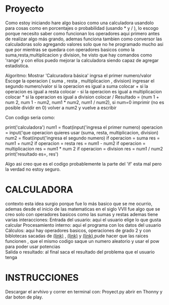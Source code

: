 
# Proyecto
Como estoy iniciando hare algo basico como una calculadora usandolo para cosas como en porcentajes o probabilidad (usando * y / ), lo escogo porque necesito saber como funcionan los operadores aqui primero antes de realizar algo más grando, ademas funciona tambien como conversor las calculadoras solo agregando valores solo que no he programado mucho asi que por mientras se quedara con operadores basicos como la suma,resta,multiplicacion y division, he visto que hay comandos como 'range' y con ellos puedo mejorar la calculadora siendo capaz de agregar estadistica.

Algoritmo:
Mostrar 'Calcuradora básica'
ingrsa el primer numero/valor
Escoge la operacion ( suma , resta , multiplicacion , division)
ingresar el segundo numero/valor 
si la operacion es igual a suma 
colocar +
si la operacion es igual a resta 
colocar -
si la operacion es igual a multiplicacion 
colocar *
si la operacion es igual a division
colocar / 
Resultado = (num 1 + num 2, num 1 - num2, num1 * num2, num1 / num2), 
si num=0 imprimir (no es posible dividir en 0)
volver a num2 y vuelve a escribir

Con codigo seria como:

print('calculadora')
num1 = float(input('ingresa el primer numero)
operacion = input('que operacion quieres usar (suma, resta, multiplicacion, division)
num2 = float(input('ingresa el segundo numero)
if operacion = suma
res = num1 + num2
if operacion = resta
res = num1 - num2
if operacion = multiplicacion
res = num1 * num 2
if operacion = division
res = num1 / num2
print('resultado es=, res') 

Algo asi creo que es el codigo probablemente la parte del 'if' esta mal pero la verdad no estoy seguro.


# CALCULADORA
contexto esta idea surgio porque fue lo más basico que se me ocurrio, ademas desde el inicio de las matematicas en el siglo VVII fue algo que se creo solo con operadores basicos como las sumas y restas 
ademas tiene varias interacciones:
Entrada del usuario: aqui el usuario elige lo que gusta calcular
Procesamiento interno: aqui el programa con los datos del usuario 
Cálculos: aqui hay operadores basicos, operaciones de grado 2 y con biblotecas sacadas de [(link)](https://docs.python.org/es/3.13/library/random.html) , [(link)](https://docs.python.org/3/library/functions.html#pow) y [(link) ](https://docs.python.org/3/library/math.html#math.sqrt) pude hacer que las raices funcionen , que el mismo codigo saque un numero aleatorio y usar el pow para poder usar potencias  
Salida o resultado: al final saca el resultado del problema que el usuario tenga 

# INSTRUCCIONES
Descargar el arvhivo y correr en terminal con:
Proyect.py
abrir en Thonny y dar boton de play.
